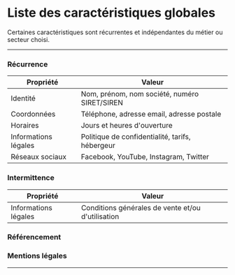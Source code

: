 # Liste des caractéristiques globales
Certaines caractéristiques sont récurrentes et indépendantes du métier ou secteur choisi.

---

### Récurrence
Propriété | Valeur
--- | ---
Identité | Nom, prénom, nom société, numéro SIRET/SIREN
Coordonnées | Téléphone, adresse email, adresse postale
Horaires | Jours et heures d'ouverture
Informations légales |  Politique de confidentialité, tarifs, hébergeur
Réseaux sociaux | Facebook, YouTube, Instagram, Twitter

### Intermittence
Propriété | Valeur
--- | ---
Informations légales |  Conditions générales de vente et/ou d'utilisation

### Référencement

### Mentions légales

---